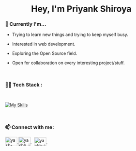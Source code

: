 <h1 align="center">Hey, I'm Priyank Shiroya </h1>

<!-- about text /////////////////////////////////////////////////////// -->

### 📌 Currently I'm...

 - Trying to learn new things and trying to keep myself busy.
 
 - Interested in web development.

 - Exploring the Open Source field.
 
 - Open for collaboration on every interesting project/stuff.

<br/>

<!-- tech stack /////////////////////////////////////////////////////// -->

### 👨‍💻  Tech Stack : 
<br/>

[![My Skills](https://skillicons.dev/icons?i=html,css,js,bootstrap,tailwindcss,react,redux,nodejs,express,mongodb,mysql,postman,netlify,c,cpp,python,git)](https://github.com/priyankMS)


<!-- git analytics 

  
<!-- Connect with me /////////////////////////////////////////////////////// -->
<br/>

### 📫 Connect with me:
<p align="left">

<a href="https://www.linkedin.com/in/priyank-s-601464222/" target="blank">
    <img align="center" src="https://raw.githubusercontent.com/rahuldkjain/github-profile-readme-generator/master/src/images/icons/Social/linked-in-alt.svg" alt="yash-jivani-0245ab214" height="30" width="40" />
</a>
<a href="https://www.instagram.com/priyank.shiroya" target="blank">
    <img align="center" src="https://raw.githubusercontent.com/rahuldkjain/github-profile-readme-generator/master/src/images/icons/Social/instagram.svg" alt="yashh_jivanii__" height="30" width="40" />
</a>&nbsp;
<a href="mailto:pmshiroya56@gmail.com" target="blank">
    <img align="center" src="https://mailmeteor.com/logos/assets/PNG/Gmail_Logo_256px.png" alt="yashh_jivanii__" height="28" width="40" />
</a>&nbsp;

</a>&nbsp;
</a>

</p>
